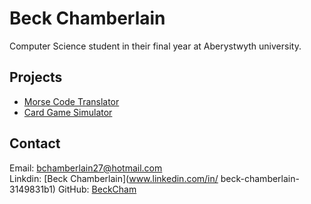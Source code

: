 # Beck Chamberlain

Computer Science student in their final year at Aberystwyth university.

## Projects

- [Morse Code Translator](https://github.com/BeckCham/morselike_code_translator)
- [Card Game Simulator](https://github.com/BeckCham/card_game_simulator)

## Contact

Email: bchamberlain27@hotmail.com  
Linkdin: [Beck Chamberlain](www.linkedin.com/in/
beck-chamberlain-3149831b1)
GitHub: [BeckCham](https://github.com/BeckCham)
